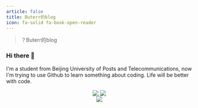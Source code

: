 ```yaml
---
article: false
title: Buterr的blog
icon: fa-solid fa-book-open-reader
---
```


> ？Buterr的blog

### Hi there 👋

I'm a student from Beijing University of Posts and Telecommunications, now I'm trying to use Github to learn something about coding.
Life will be better with code.


<p align="center">
   <!-- https://github.com/anuraghazra/github-readme-stats -->
   <img align="center" src="https://github-readme-stats.vercel.app/api?username=Buterr04&theme=transparent&show_icons=true&hide_border=true" />
   <!-- https://github.com/DenverCoder1/github-readme-streak-stats -->
   <img align="center" src="https://streak-stats.demolab.com?user=Buterr04&theme=transparent&date_format=%5BY.%5Dn.j&hide_border=true" />
   <br/>

   <!-- https://github.com/anuraghazra/github-readme-stats -->
   <img align="center" src="https://github-readme-stats.vercel.app/api/top-langs/?username=Buterr04&theme=transparent&hide_border=true&layout=donut-vertical&langs_count=6" />
   <br/>

</p>